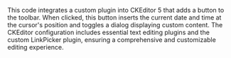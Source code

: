 This code integrates a custom plugin into CKEditor 5 that adds a button to the toolbar. When clicked, this button inserts the current date and time at the cursor's position and toggles a dialog displaying custom content. The CKEditor configuration includes essential text editing plugins and the custom LinkPicker plugin, ensuring a comprehensive and customizable editing experience.
